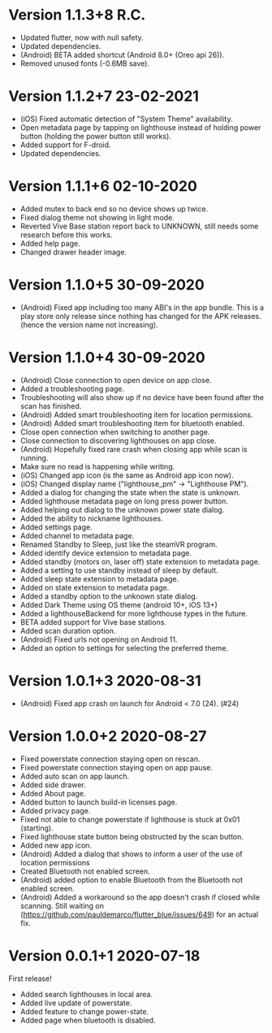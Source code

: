 # Version 1.1.3+8 R.C.

 - Updated flutter, now with null safety.
 - Updated dependencies.
 - (Android) BETA added shortcut (Android 8.0+ (Oreo api 26)).
 - Removed unused fonts (-0.6MB save).

# Version 1.1.2+7 23-02-2021

 - (iOS) Fixed automatic detection of "System Theme" availability.
 - Open metadata page by tapping on lighthouse instead of holding power button (holding the power button still works).
 - Added support for F-droid.
 - Updated dependencies.

# Version 1.1.1+6 02-10-2020

 - Added mutex to back end so no device shows up twice.
 - Fixed dialog theme not showing in light mode.
 - Reverted Vive Base station report back to UNKNOWN, still needs some research before this works.
 - Added help page.
 - Changed drawer header image.

# Version 1.1.0+5 30-09-2020

 - (Android) Fixed app including too many ABI's in the app bundle. This is a play store only release
 since nothing has changed for the APK releases. (hence the version name not increasing).

# Version 1.1.0+4 30-09-2020 

 - (Android) Close connection to open device on app close.
 - Added a troubleshooting page.
 - Troubleshooting will also show up if no device have been found after the scan has finished.
 - (Android) Added smart troubleshooting item for location permissions.
 - (Android) Added smart troubleshooting item for bluetooth enabled.
 - Close open connection when switching to another page.
 - Close connection to discovering lighthouses on app close.
 - (Android) Hopefully fixed rare crash when closing app while scan is running.
 - Make sure no read is happening while writing.
 - (iOS) Changed app icon (is the same as Android app icon now).
 - (iOS) Changed display name ("lighthouse_pm" -> "Lighthouse PM").
 - Added a dialog for changing the state when the state is unknown.
 - Added lighthouse metadata page on long press power button.
 - Added helping out dialog to the unknown power state dialog.
 - Added the ability to nickname lighthouses.
 - Added settings page.
 - Added channel to metadata page.
 - Renamed Standby to Sleep, just like the steamVR program.
 - Added identify device extension to metadata page.
 - Added standby (motors on, laser off) state extension to metadata page.
 - Added a setting to use standby instead of sleep by default.
 - Added sleep state extension to metadata page.
 - Added on state extension to metadata page.
 - Added a standby option to the unknown state dialog.
 - Added Dark Theme using OS theme (android 10+, iOS 13+)
 - Added a lighthouseBackend for more lighthouse types in the future.
 - BETA added support for Vive base stations.
 - Added scan duration option.
 - (Android) Fixed urls not opening on Android 11.
 - Added an option to settings for selecting the preferred theme.

# Version 1.0.1+3 2020-08-31

 - (Android) Fixed app crash on launch for Android < 7.0 (24). (#24)

# Version 1.0.0+2 2020-08-27

 - Fixed powerstate connection staying open on rescan.
 - Fixed powerstate connection staying open on app pause.
 - Added auto scan on app launch.
 - Added side drawer.
 - Added About page.
 - Added button to launch build-in licenses page.
 - Added privacy page.
 - Fixed not able to change powerstate if lighthouse is stuck at 0x01 (starting).
 - Fixed lighthouse state button being obstructed by the scan button.
 - Added new app icon.
 - (Android) Added a dialog that shows to inform a user of the use of location permissions
 - Created Bluetooth not enabled screen.
 - (Android) added option to enable Bluetooth from the Bluetooth not enabled screen.
 - (Android) Added a workaround so the app doesn't crash if closed while scanning. Still waiting on (https://github.com/pauldemarco/flutter_blue/issues/649) for an actual fix.

# Version 0.0.1+1 2020-07-18

First release!

 - Added search lighthouses in local area.
 - Added live update of powerstate.
 - Added feature to change power-state.
 - Added page when bluetooth is disabled.
